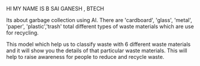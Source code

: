 HI MY NAME IS B SAI GANESH , BTECH

Its about garbage collection using AI.
There are 'cardboard',  'glass', 'metal', 'paper', 'plastic','trash' total different types of waste materials which are use for recycling.

This model which help us to classify waste with 6 different waste materials and it will show you the details of that particular waste materials. This will help to raise awareness for people to reduce and recycle waste.
